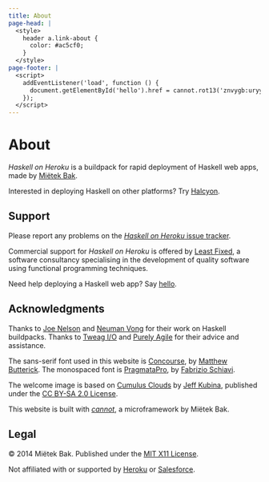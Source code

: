 ```yaml
---
title: About
page-head: |
  <style>
    header a.link-about {
      color: #ac5cf0;
    }
  </style>
page-footer: |
  <script>
    addEventListener('load', function () {
      document.getElementById('hello').href = cannot.rot13('znvygb:uryyb@yrnfgsvkrq.pbz');
    });
  </script>
---
```



About
=====

_Haskell on Heroku_ is a buildpack for rapid deployment of Haskell web apps, made by [Miëtek Bak](http://mietek.io/).

Interested in deploying Haskell on other platforms?  Try [Halcyon](http://halcyon.sh/).


Support
-------

Please report any problems on the [_Haskell on Heroku_ issue tracker](https://github.com/mietek/haskell-on-heroku/issues/).

Commercial support for _Haskell on Heroku_ is offered by [Least Fixed](http://leastfixed.com/), a software consultancy specialising in the development of quality software using functional programming techniques.

Need help deploying a Haskell web app?  Say <a href="" id="hello">hello</a>.


Ac­knowl­edg­ments
---------------

Thanks to [Joe Nelson](http://begriffs.com/) and [Neuman Vong](https://github.com/luciferous/) for their work on Haskell buildpacks.  Thanks to [Tweag I/O](http://www.tweag.io/) and [Purely Agile](http://purelyagile.com/) for their advice and assistance.

The sans-serif font used in this website is [Concourse](http://practicaltypography.com/concourse.html), by [Matthew Butterick](http://practicaltypography.com/).  The monospaced font is [PragmataPro](http://www.fsd.it/fonts/pragmatapro.htm), by [Fabrizio Schiavi](http://www.fsd.it/).

The welcome image is based on [Cumulus Clouds](https://www.flickr.com/photos/kubina/152730867/) by [Jeff Kubina](https://www.flickr.com/photos/kubina/), published under the [CC BY-SA 2.0 License](https://creativecommons.org/licenses/by-sa/2.0/).

This website is built with [_cannot_](https://github.com/mietek/cannot/), a microframework by Miëtek Bak.


Legal
-----

© 2014 Miëtek Bak.  Published under the [MIT X11 License](license/).

Not affiliated with or supported by [Heroku](http://heroku.com/) or [Salesforce](http://salesforce.com/).
